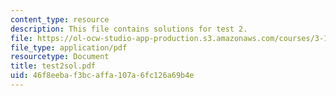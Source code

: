 ```yaml
---
content_type: resource
description: This file contains solutions for test 2.
file: https://ol-ocw-studio-app-production.s3.amazonaws.com/courses/3-185-transport-phenomena-in-materials-engineering-fall-2003/46f8eebaf3bcaffa107a6fc126a69b4e_test2sol.pdf
file_type: application/pdf
resourcetype: Document
title: test2sol.pdf
uid: 46f8eeba-f3bc-affa-107a-6fc126a69b4e
---
```

